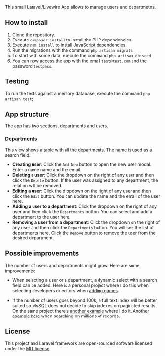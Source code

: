 
This small Laravel/Livewire App allows to manage users and departmetns.

## How to install

1. Clone the repository.
2. Execute `composer install` to install the PHP dependencies.
3. Execute `npm install` to install JavaScript dependencies.
3. Run the migrations with the command `php artisan migrate`.
4. To start with some data, execute the command `php artisan db:seed`
5. You can now access the app with the email `test@test.com` and the password `testpass`.

## Testing

To run the tests against a memory database, execute the command `php artisan test`;

## App structure

The app has two sections, departments and users.

### Departments

This view shows a table with all the departments. The name is used as a search field.

* **Creating user**: Click the `Add New` button to open the new user modal. Enter a name name and the email.
* **Deleting a user**: Click the dropdown on the right of any user and then click the `Delete` button. If the user was assigned to any department, the relation will be removed.
* **Editing a user**: Click the dropdown on the right of any user and then click the `Edit` button. You can update the name and the email of the user here.
* **Adding a user to a department**: Click the dropdown on the right of any user and then click the `Departments` button. You can select and add a department to the user here.
* **Removing a user from a department**: Click the dropdown on the right of any user and then click the `Departments` button. You will see the list of departments here. Click the `Remove` button to remove the user from the desired department.

## Possible improvements

The number of users and departments might grow. Here are some improvements:

* When selecting a user or a department, a dynamic select with a search field can be added. Here is a personal project where I do this when selecting developers or editors when [adding games](https://duracionde.com/juegos/create).

* If the number of users goes beyond 100k, a full text index will be better suited so MySQL does not decide to skip indexes on paginated results. On the same project there's [another example](https://duracionde.com/juegos) where I do it. Another [example here](https://horseandcountry.tv/search) when searching on millions of records.

## License

This project and Laravel framework are open-sourced software licensed under the [MIT license](https://opensource.org/licenses/MIT).
